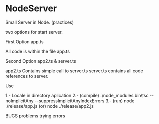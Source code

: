 # NodeServer
Small Server in Node. (practices)

two options for start server.

First Option
app.ts 

All code is within the file app.ts


Second Option
app2.ts & server.ts

app2.ts  Contains simple call to server.ts
server.ts contains all code references to server.


Use

1.- Locale in directory aplication 
2.- (compile) 
    .\node_modules\.bin\tsc --noImplicitAny --suppressImplicitAnyIndexErrors
3.- (run) 
    node ./release/app.js 
    (or)
    node ./release/app2.js 

BUGS
problems trying errors

